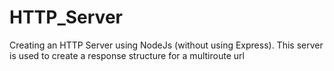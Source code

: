# HTTP_Server
Creating an HTTP Server using NodeJs (without using Express). This server is used to create a response structure for a multiroute url
